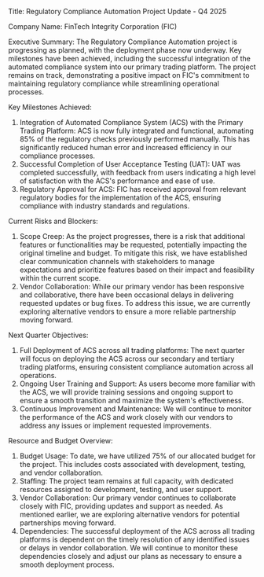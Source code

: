  Title: Regulatory Compliance Automation Project Update - Q4 2025

Company Name: FinTech Integrity Corporation (FIC)

Executive Summary:
The Regulatory Compliance Automation project is progressing as planned, with the deployment phase now underway. Key milestones have been achieved, including the successful integration of the automated compliance system into our primary trading platform. The project remains on track, demonstrating a positive impact on FIC's commitment to maintaining regulatory compliance while streamlining operational processes.

Key Milestones Achieved:
1. Integration of Automated Compliance System (ACS) with the Primary Trading Platform: ACS is now fully integrated and functional, automating 85% of the regulatory checks previously performed manually. This has significantly reduced human error and increased efficiency in our compliance processes.
2. Successful Completion of User Acceptance Testing (UAT): UAT was completed successfully, with feedback from users indicating a high level of satisfaction with the ACS's performance and ease of use.
3. Regulatory Approval for ACS: FIC has received approval from relevant regulatory bodies for the implementation of the ACS, ensuring compliance with industry standards and regulations.

Current Risks and Blockers:
1. Scope Creep: As the project progresses, there is a risk that additional features or functionalities may be requested, potentially impacting the original timeline and budget. To mitigate this risk, we have established clear communication channels with stakeholders to manage expectations and prioritize features based on their impact and feasibility within the current scope.
2. Vendor Collaboration: While our primary vendor has been responsive and collaborative, there have been occasional delays in delivering requested updates or bug fixes. To address this issue, we are currently exploring alternative vendors to ensure a more reliable partnership moving forward.

Next Quarter Objectives:
1. Full Deployment of ACS across all trading platforms: The next quarter will focus on deploying the ACS across our secondary and tertiary trading platforms, ensuring consistent compliance automation across all operations.
2. Ongoing User Training and Support: As users become more familiar with the ACS, we will provide training sessions and ongoing support to ensure a smooth transition and maximize the system's effectiveness.
3. Continuous Improvement and Maintenance: We will continue to monitor the performance of the ACS and work closely with our vendors to address any issues or implement requested improvements.

Resource and Budget Overview:
1. Budget Usage: To date, we have utilized 75% of our allocated budget for the project. This includes costs associated with development, testing, and vendor collaboration.
2. Staffing: The project team remains at full capacity, with dedicated resources assigned to development, testing, and user support.
3. Vendor Collaboration: Our primary vendor continues to collaborate closely with FIC, providing updates and support as needed. As mentioned earlier, we are exploring alternative vendors for potential partnerships moving forward.
4. Dependencies: The successful deployment of the ACS across all trading platforms is dependent on the timely resolution of any identified issues or delays in vendor collaboration. We will continue to monitor these dependencies closely and adjust our plans as necessary to ensure a smooth deployment process.